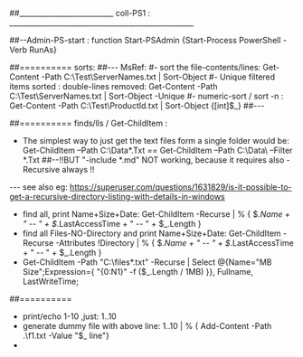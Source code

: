 ##__________________________ coll-PS1 : ___________________________________________________


##--Admin-PS-start :
function Start-PSAdmin {Start-Process PowerShell -Verb RunAs}

##==========  sorts:
##--- MsRef:
#- sort the file-contents/lines:
Get-Content -Path C:\Test\ServerNames.txt | Sort-Object
#- Unique filtered items sorted : double-lines removed:
Get-Content -Path C:\Test\ServerNames.txt | Sort-Object -Unique
#- numeric-sort / sort -n :
Get-Content -Path C:\Test\ProductId.txt | Sort-Object {[int]$_}
##---

##========== finds/lls / Get-ChildItem :
- The simplest way to just get the text files form a single folder would be:   Get-ChildItem –Path C:\Data\*.Txt   ==  Get-ChildItem –Path C:\Data\ –Filter *.Txt  ##--!!BUT "-include *.md" NOT working, because it requires also -Recursive always !!

--- see also eg: https://superuser.com/questions/1631829/is-it-possible-to-get-a-recursive-directory-listing-with-details-in-windows
- find all, print Name+Size+Date:  Get-ChildItem -Recurse    | % { $_.Name + " -- " + $_.LastAccessTime + " -- " + $_.Length }
- find all Files-NO-Directory and print Name+Size+Date:  Get-ChildItem -Recurse  -Attributes !Directory  | % { $_.Name + " -- " + $_.LastAccessTime + " -- " + $_.Length }
- Get-ChildItem -Path "C:\files\*.txt" -Recurse | Select @{Name="MB Size";Expression={ "{0:N1}" -f ($_.Length / 1MB) }}, Fullname, LastWriteTime;

##==========  
- print/echo 1-10 ,just:   1..10
- generate dummy file with above line:  1..10 | % { Add-Content -Path  .\f1.txt  -Value  "$_ line"}
- 

